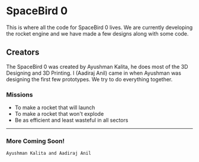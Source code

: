 # SpaceBird 0

This is where all the code for SpaceBird 0 lives. We are currently developing the rocket engine and we have made a few designs along with some code.


## Creators

The SpaceBird 0 was created by Ayushman Kalita, he does most of the 3D Designing and 3D Printing. I (Aadiraj Anil) came in when Ayushman was designing the first few prototypes. We try to do everything together.

### Missions

* To make a rocket that will launch
* To make a rocket that won't explode
* Be as efficient and least wasteful in all sectors


***


### More Coming Soon!


`Ayushman Kalita and Aadiraj Anil`
